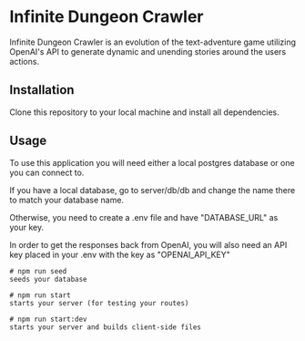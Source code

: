 # Infinite Dungeon Crawler

Infinite Dungeon Crawler is an evolution of the text-adventure game utilizing OpenAI's API to generate dynamic and unending stories around the users actions.

## Installation

Clone this repository to your local machine and install all dependencies.

## Usage

To use this application you will need either a local postgres database or one you can connect to.

If you have a local database, go to server/db/db and change the name there to match your database name.

Otherwise, you need to create a .env file and have "DATABASE_URL" as your key.

In order to get the responses back from OpenAI, you will also need an API key placed in your .env with the key as "OPENAI_API_KEY"

```
# npm run seed
seeds your database

# npm run start
starts your server (for testing your routes)

# npm run start:dev
starts your server and builds client-side files
```
